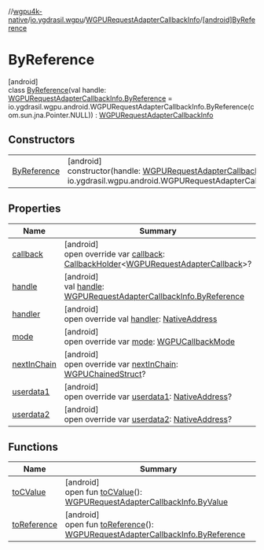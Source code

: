 //[wgpu4k-native](../../../../index.md)/[io.ygdrasil.wgpu](../../index.md)/[WGPURequestAdapterCallbackInfo](../index.md)/[[android]ByReference](index.md)

# ByReference

[android]\
class [ByReference](index.md)(val handle: [WGPURequestAdapterCallbackInfo.ByReference](../../../io.ygdrasil.wgpu.android/-w-g-p-u-request-adapter-callback-info/-by-reference/index.md) = io.ygdrasil.wgpu.android.WGPURequestAdapterCallbackInfo.ByReference(com.sun.jna.Pointer.NULL)) : [WGPURequestAdapterCallbackInfo](../index.md)

## Constructors

| | |
|---|---|
| [ByReference](-by-reference.md) | [android]<br>constructor(handle: [WGPURequestAdapterCallbackInfo.ByReference](../../../io.ygdrasil.wgpu.android/-w-g-p-u-request-adapter-callback-info/-by-reference/index.md) = io.ygdrasil.wgpu.android.WGPURequestAdapterCallbackInfo.ByReference(com.sun.jna.Pointer.NULL)) |

## Properties

| Name | Summary |
|---|---|
| [callback](callback.md) | [android]<br>open override var [callback](callback.md): [CallbackHolder](../../../ffi/-callback-holder/index.md)&lt;[WGPURequestAdapterCallback](../../-w-g-p-u-request-adapter-callback/index.md)&gt;? |
| [handle](handle.md) | [android]<br>val [handle](handle.md): [WGPURequestAdapterCallbackInfo.ByReference](../../../io.ygdrasil.wgpu.android/-w-g-p-u-request-adapter-callback-info/-by-reference/index.md) |
| [handler](handler.md) | [android]<br>open override val [handler](handler.md): [NativeAddress](../../../ffi/-native-address/index.md) |
| [mode](mode.md) | [android]<br>open override var [mode](mode.md): [WGPUCallbackMode](../../-w-g-p-u-callback-mode/index.md) |
| [nextInChain](next-in-chain.md) | [android]<br>open override var [nextInChain](next-in-chain.md): [WGPUChainedStruct](../../-w-g-p-u-chained-struct/index.md)? |
| [userdata1](userdata1.md) | [android]<br>open override var [userdata1](userdata1.md): [NativeAddress](../../../ffi/-native-address/index.md)? |
| [userdata2](userdata2.md) | [android]<br>open override var [userdata2](userdata2.md): [NativeAddress](../../../ffi/-native-address/index.md)? |

## Functions

| Name | Summary |
|---|---|
| [toCValue](../[android]to-c-value.md) | [android]<br>open fun [toCValue](../[android]to-c-value.md)(): [WGPURequestAdapterCallbackInfo.ByValue](../../../io.ygdrasil.wgpu.android/-w-g-p-u-request-adapter-callback-info/-by-value/index.md) |
| [toReference](../to-reference.md) | [android]<br>open fun [toReference](../to-reference.md)(): [WGPURequestAdapterCallbackInfo.ByReference](../../../io.ygdrasil.wgpu.android/-w-g-p-u-request-adapter-callback-info/-by-reference/index.md) |